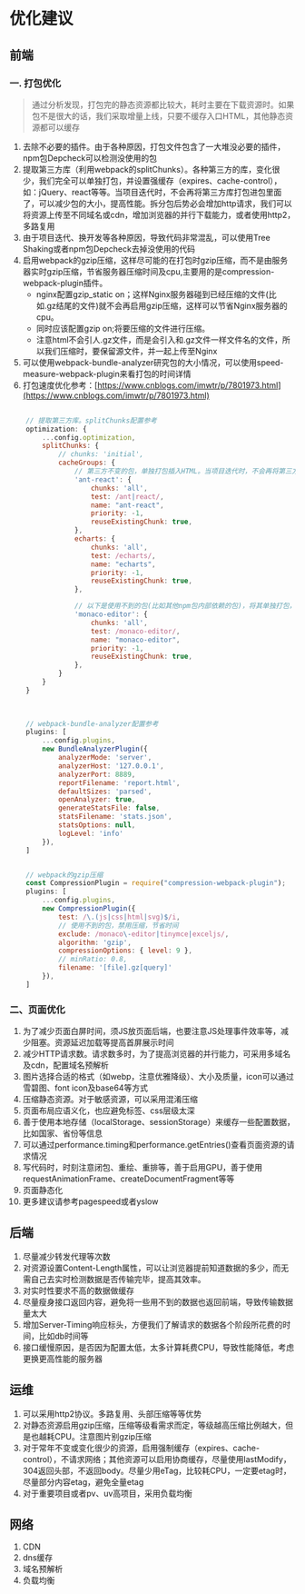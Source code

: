 # 优化建议

## 前端
### 一. 打包优化
> 通过分析发现，打包完的静态资源都比较大，耗时主要在下载资源时。如果包不是很大的话，我们采取增量上线，只要不缓存入口HTML，其他静态资源都可以缓存

1. 去除不必要的插件。由于各种原因，打包文件包含了一大堆没必要的插件，npm包Depcheck可以检测没使用的包
2. 提取第三方库（利用webpack的splitChunks）。各种第三方的库，变化很少，我们完全可以单独打包，并设置强缓存（expires、cache-control），如：jQuery、react等等。当项目迭代时，不会再将第三方库打包进包里面了，可以减少包的大小，提高性能。拆分包后势必会增加http请求，我们可以将资源上传至不同域名或cdn，增加浏览器的并行下载能力，或者使用http2，多路复用
3. 由于项目迭代、换开发等各种原因，导致代码非常混乱，可以使用Tree Shaking或者npm包Depcheck去掉没使用的代码
4. 启用webpack的gzip压缩，这样尽可能的在打包时gzip压缩，而不是由服务器实时gzip压缩，节省服务器压缩时间及cpu,主要用的是compression-webpack-plugin插件。
	- nginx配置gzip_static on；这样Nginx服务器碰到已经压缩的文件(比如.gz结尾的文件)就不会再启用gzip压缩，这样可以节省Nginx服务器的cpu。
	- 同时应该配置gzip on;将要压缩的文件进行压缩。
	- 注意html不会引人.gz文件，而是会引入和.gz文件一样文件名的文件，所以我们压缩时，要保留源文件，并一起上传至Nginx
5. 可以使用webpack-bundle-analyzer研究包的大小情况，可以使用speed-measure-webpack-plugin来看打包的时间详情
6. 打包速度优化参考：[https://www.cnblogs.com/imwtr/p/7801973.html](https://www.cnblogs.com/imwtr/p/7801973.html)

```javascript
	
	// 提取第三方库。splitChunks配置参考
	optimization: {
		...config.optimization,
		splitChunks: {
			// chunks: 'initial',
			cacheGroups: {
				// 第三方不变的包，单独打包插入HTML。当项目迭代时，不会再将第三方库打包进包里面了，可以减少包的大小，提高性能
				'ant-react': {
					chunks: 'all',
					test: /ant|react/,
					name: "ant-react",
					priority: -1,
					reuseExistingChunk: true,
				},
				echarts: {
					chunks: 'all',
					test: /echarts/,
					name: "echarts",
					priority: -1,
					reuseExistingChunk: true,
				},

				// 以下是使用不到的包(比如其他npm包内部依赖的包)，将其单独打包，避免打包进入bundle.js
				'monaco-editor': {
					chunks: 'all',
					test: /monaco-editor/,
					name: "monaco-editor",
					priority: -1,
					reuseExistingChunk: true,
				},
			}
		}
	}
	
```
```javascript
	
	// webpack-bundle-analyzer配置参考
	plugins: [
		...config.plugins,
		new BundleAnalyzerPlugin({
			analyzerMode: 'server',
			analyzerHost: '127.0.0.1',
			analyzerPort: 8889,
			reportFilename: 'report.html',
			defaultSizes: 'parsed',
			openAnalyzer: true,
			generateStatsFile: false,
			statsFilename: 'stats.json',
			statsOptions: null,
			logLevel: 'info'
		}),
	]

```
```javascript

	// webpack的gzip压缩
	const CompressionPlugin = require("compression-webpack-plugin");
	plugins: [
		...config.plugins,
		new CompressionPlugin({
			test: /\.(js|css|html|svg)$/i,
			// 使用不到的包，禁用压缩，节省时间
			exclude: /monaco\-editor|tinymce|exceljs/,
			algorithm: 'gzip',
			compressionOptions: { level: 9 },
			// minRatio: 0.8,
			filename: '[file].gz[query]'
		}),
	]

```

### 二、页面优化
1. 为了减少页面白屏时间，须JS放页面后端，也要注意JS处理事件效率等，减少阻塞。资源延迟加载等提高首屏展示时间
2. 减少HTTP请求数。请求数多时，为了提高浏览器的并行能力，可采用多域名及cdn，配置域名预解析
3. 图片选择合适的格式（如webp，注意优雅降级）、大小及质量，icon可以通过雪碧图、font icon及base64等方式
4. 压缩静态资源。对于敏感资源，可以采用混淆压缩
5. 页面布局应语义化，也应避免标签、css层级太深
6. 善于使用本地存储（localStorage、sessionStorage）来缓存一些配置数据，比如国家、省份等信息
7. 可以通过performance.timing和performance.getEntries()查看页面资源的请求情况
8. 写代码时，时刻注意闭包、重绘、重排等，善于启用GPU，善于使用requestAnimationFrame、createDocumentFragment等等
9. 页面静态化
10. 更多建议请参考pagespeed或者yslow

## 后端
1. 尽量减少转发代理等次数
2. 对资源设置Content-Length属性，可以让浏览器提前知道数据的多少，而无需自己去实时检测数据是否传输完毕，提高其效率。
3. 对实时性要求不高的数据做缓存
4. 尽量瘦身接口返回内容，避免将一些用不到的数据也返回前端，导致传输数据量太大
5. 增加Server-Timing响应标头，方便我们了解请求的数据各个阶段所花费的时间，比如db时间等
6. 接口缓慢原因，是否因为配置太低，太多计算耗费CPU，导致性能降低，考虑更换更高性能的服务器

## 运维
1. 可以采用http2协议。多路复用、头部压缩等等优势
2. 对静态资源启用gzip压缩，压缩等级看需求而定，等级越高压缩比例越大，但是也越耗CPU。注意图片别gzip压缩
3. 对于常年不变或变化很少的资源，启用强制缓存（expires、cache-control），不请求网络；其他资源可以启用协商缓存，尽量使用lastModify，304返回头部，不返回body。尽量少用eTag，比较耗CPU，一定要etag时，尽量部分内容etag，避免全量etag
4. 对于重要项目或者pv、uv高项目，采用负载均衡

## 网络
1. CDN
2. dns缓存
3. 域名预解析
4. 负载均衡